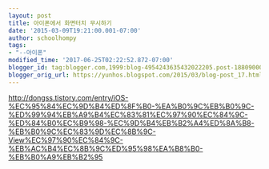 ```yaml
---
layout: post
title: 아이폰에서 화면터치 무시하기
date: '2015-03-09T19:21:00.001-07:00'
author: schoolhompy
tags:
- "--아이폰"
modified_time: '2017-06-25T02:22:52.872-07:00'
blogger_id: tag:blogger.com,1999:blog-4954243635432022205.post-1880900058122838079
blogger_orig_url: https://yunhos.blogspot.com/2015/03/blog-post_17.html
---
```


http://dongss.tistory.com/entry/iOS-%EC%95%84%EC%9D%B4%ED%8F%B0-%EA%B0%9C%EB%B0%9C-%ED%99%94%EB%A9%B4%EC%83%81%EC%97%90%EC%84%9C-%ED%84%B0%EC%B9%98-%EC%9D%B4%EB%B2%A4%ED%8A%B8-%EB%B0%9C%EC%83%9D%EC%8B%9C-View%EC%97%90%EC%84%9C-%EB%AC%B4%EC%8B%9C%ED%95%98%EA%B8%B0-%EB%B0%A9%EB%B2%95